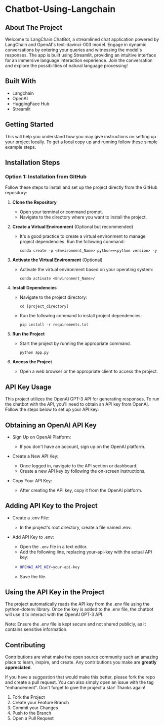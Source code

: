 # Chatbot-Using-Langchain

## About The Project

Welcome to LangChain ChatBot, a streamlined chat application powered by LangChain and OpenAI's text-davinci-003 model. Engage in dynamic conversations by entering your queries and witnessing the model's responses. The app is built using Streamlit, providing an intuitive interface for an immersive language interaction experience. Join the conversation and explore the possibilities of natural language processing!


## Built With

 - Langchain
 - OpenAI
 - HuggingFace Hub
 - Streamlit

## Getting Started

This will help you understand how you may give instructions on setting up your project locally.
To get a local copy up and running follow these simple example steps.

## Installation Steps

### Option 1: Installation from GitHub

Follow these steps to install and set up the project directly from the GitHub repository:

1. **Clone the Repository**
   - Open your terminal or command prompt.
   - Navigate to the directory where you want to install the project.
   

2. **Create a Virtual Environment** (Optional but recommended)
   - It's a good practice to create a virtual environment to manage project dependencies. Run the following command:
     ```
     conda create -p <Environment_Name> python==<python version> -y
     ```

3. **Activate the Virtual Environment** (Optional)
   - Activate the virtual environment based on your operating system:
       ```
       conda activate <Environment_Name>/
       ```

4. **Install Dependencies**
   - Navigate to the project directory:
     ```
     cd [project_directory]
     ```
   - Run the following command to install project dependencies:
     ```
     pip install -r requirements.txt
     ```

5. **Run the Project**
   - Start the project by running the appropriate command.
     ```
     python app.py
     ```

6. **Access the Project**
   - Open a web browser or the appropriate client to access the project.

   

## API Key Usage
This project utilizes the OpenAI GPT-3 API for generating responses. To run the chatbot with the API, you'll need to obtain an API key from OpenAI. Follow the steps below to set up your API key:

## Obtaining an OpenAI API Key

- Sign Up on OpenAI Platform:
  - If you don't have an account, sign up on the OpenAI platform.

- Create a New API Key:
  - Once logged in, navigate to the API section or dashboard.
  - Create a new API key by following the on-screen instructions.
    
- Copy Your API Key:
  - After creating the API key, copy it from the OpenAI platform.

    
## Adding API Key to the Project

- Create a .env File:
  - In the project's root directory, create a file named .env.

- Add API Key to .env:
  - Open the ```.env``` file in a text editor.
  - Add the following line, replacing your-api-key with the actual API key:
  - ```sh
    OPENAI_API_KEY=your-api-key
    ```
  - Save the file.

## Using the API Key in the Project

The project automatically reads the API key from the .env file using the python-dotenv library. Once the key is added to the .env file, the chatbot will use it to interact with the OpenAI GPT-3 API.

Note: Ensure the .env file is kept secure and not shared publicly, as it contains sensitive information.
     

## Contributing

Contributions are what make the open source community such an amazing place to learn, inspire, and create. Any contributions you make are **greatly appreciated**.

If you have a suggestion that would make this better, please fork the repo and create a pull request. You can also simply open an issue with the tag "enhancement".
Don't forget to give the project a star! Thanks again!

1. Fork the Project
2. Create your Feature Branch
3. Commit your Changes
4. Push to the Branch
5. Open a Pull Request



